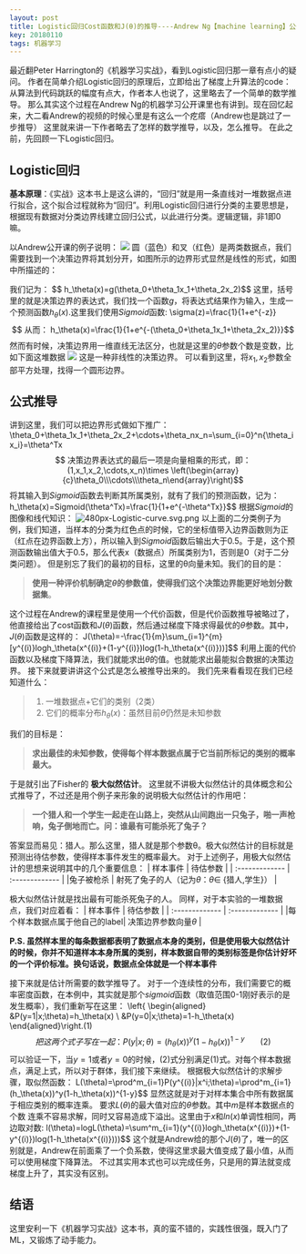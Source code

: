 ```yaml
---
layout: post
title: Logistic回归Cost函数和J(θ)的推导----Andrew Ng【machine learning】公开课
key: 20180110
tags: 机器学习
---
```

最近翻Peter Harrington的《机器学习实战》，看到Logistic回归那一章有点小的疑问。
作者在简单介绍Logistic回归的原理后，立即给出了梯度上升算法的code：从算法到代码跳跃的幅度有点大，作者本人也说了，这里略去了一个简单的数学推导。
那么其实这个过程在Andrew Ng的机器学习公开课里也有讲到。现在回忆起来，大二看Andrew的视频的时候心里是有这么一个疙瘩（Andrew也是跳过了一步推导）
这里就来讲一下作者略去了怎样的数学推导，以及，怎么推导。
在此之前，先回顾一下Logistic回归。
## Logistic回归
**基本原理**：《实战》这本书上是这么讲的，“回归”就是用一条直线对一堆数据点进行拟合，这个拟合过程就称为“回归”。利用Logistic回归进行分类的主要思想是，根据现有数据对分类边界线建立回归公式，以此进行分类。逻辑逻辑，非1即0嘛。

以Andrew公开课的例子说明：
![](https://images2015.cnblogs.com/blog/957212/201702/957212-20170214155121472-498227653.png)
圆（蓝色）和叉（红色）是两类数据点，我们需要找到一个决策边界将其划分开，如图所示的边界形式显然是线性的形式，如图中所描述的：

我们记为：
\$\$ h_\theta(x)=g(\theta_0+\theta_1x_1+\theta_2x_2)$$
这里，括号里的就是决策边界的表达式，我们找一个函数$g$，将表达式结果作为输入，生成一个预测函数$h_\theta(x)$.这里我们使用$Sigmoid$函数:
\sigma(z)=\frac{1}{1+e^{-z}}$$
从而：
h_\theta(x)=\frac{1}{1+e^{-(\theta_0+\theta_1x_1+\theta_2x_2)}}$$
然而有时候，决策边界用一维直线无法区分，也就是这里的$\theta$参数个数是变数，比如下面这堆数据
![](https://images2015.cnblogs.com/blog/957212/201702/957212-20170213233035144-1339635331.png)
这是一种非线性的决策边界。
可以看到这里，将$x_1,x_2$参数全部平方处理，找得一个圆形边界。
## 公式推导
讲到这里，我们可以把边界形式做如下推广：
\theta_0+\theta_1x_1+\theta_2x_2+\cdots+\theta_nx_n=\sum_{i=0}^n{\theta_ix_i}=\theta^Tx$$
决策边界表达式的最后一项是向量相乘的形式，即：
(1,x_1,x_2,\cdots,x_n)\times \left(\begin{array}{c}\theta_0\\\cdots\\\theta_n\end{array}\right)$$
将其输入到$Sigmoid$函数去判断其所属类别，就有了我们的预测函数，记为：
h_\theta(x)=Sigmoid(\theta^Tx)=\frac{1}{1+e^{-\theta^Tx}}$$
根据$Sigmoid$的图像和线代知识：
![480px-Logistic-curve.svg.png](https://i.loli.net/2018/01/10/5a5633ad10acd.png)
以上面的二分类例子为例，我们知道，当样本的分类为红色点的时候，它的坐标值带入边界函数则为正（红点在边界函数上方），所以输入到$Sigmoid$函数后输出大于0.5。于是，这个预测函数输出值大于0.5，那么代表x（数据点）所属类别为1，否则是0（对于二分类问题）。
但是别忘了我们的最初的目标，这里的θ向量未知。我们的目的是：
>**使用一种评价机制确定$\theta$的参数值，使得我们这个决策边界能更好地划分数据集**。

这个过程在Andrew的课程里是使用一个代价函数，但是代价函数推导被略过了，他直接给出了cost函数和$J(\theta)$函数，然后通过梯度下降求得最优的$\theta$参数。其中，$J(\theta)$函数是这样的：
J(\theta)=-\frac{1}{m}\sum_{i=1}^{m}[y^{(i)}logh_\theta(x^{(i)}+(1-y^{(i)})log(1-h_\theta(x^{(i)}))]$$
利用上面的代价函数以及梯度下降算法，我们就能求出$\theta$的值。也就能求出最能拟合数据的决策边界。
接下来就要讲讲这个公式是怎么被推导出来的。
我们先来看看现在我们已经知道什么：
> 1. 一堆数据点+它们的类别（2类）
> 2. 它们的概率分布$h_\theta(x)$：虽然目前$\theta$仍然是未知参数

我们的目标是：
> **求出最佳的未知参数，使得每个样本数据点属于它当前所标记的类别的概率最大。**

于是就引出了Fisher的 **极大似然估计**。
这里就不讲极大似然估计的具体概念和公式推导了，不过还是用个例子来形象的说明极大似然估计的作用吧：
>**一个猎人和一个学生一起走在山路上，突然从山间跑出一只兔子，啪一声枪响，兔子倒地而亡。问：谁最有可能杀死了兔子？**

答案显而易见：猎人。那么这里，猎人就是那个参数θ。极大似然估计的目标就是预测出待估参数，使得样本事件发生的概率最大。
对于上述例子，用极大似然估计的思想来说明其中的几个重要信息：
| 样本事件 | 待估参数    |
| :------------- | :------------- |
|兔子被枪杀      | 射死了兔子的人（记为$\theta$：$\theta\in$ {猎人,学生}）     |

极大似然估计就是找出最有可能杀死兔子的人。
同样，对于本实验的一堆数据点，我们对应着看：
| 样本事件 | 待估参数    |
| :------------- | :------------- |
|每个样本数据点属于他自己的label| 决策边界参数向量$\theta$   |

**P.S. 虽然样本里的每条数据都表明了数据点本身的类别，但是使用极大似然估计的时候，你并不知道样本本身所属的类别，样本数据自带的类别标签是你估计好坏的一个评价标准。换句话说，数据点全体就是一个样本事件**

接下来就是估计所需要的数学推导了。
对于一个连续性的分布，我们需要它的概率密度函数，在本例中，其实就是那个$sigmoid$函数（取值范围0-1刚好表示的是发生概率），我们重新写在这里：
\left\{
\begin{aligned}
&P(y=1|x;\theta)=h_\theta(x) \\
&P(y=0|x;\theta)=1-h_\theta(x)
\end{aligned}\right.(1)
$$
把这两个式子写在一起：
P(y|x;\theta)=(h_\theta(x))^y(1-h_\theta(x))^{1-y}\ \ \ \ \ \ \ (2)$$
可以验证一下，当$y=1$或者$y=0$的时候，(2)式分别满足(1)式。对每个样本数据点，满足上式，所以对于群体，我们接下来继续。
根据极大似然估计的求解步骤，取似然函数：
L(\theta)=\prod^m_{i=1}P(y^{(i)}|x^i;\theta)=\prod^m_{i=1}(h_\theta(x))^y(1-h_\theta(x))^{1-y}$$
显然这就是对于对样本集合中所有数据属于相应类别的概率连乘。
要求$L(\theta)$的最大值对应的$\theta$参数。其中$m$是样本数据点的个数
连乘不容易求解，同时又容易造成下溢出。这里由于$x$和$ln(x)$单调性相同，两边取对数:
l(\theta)=logL(\theta)=\sum^m_{i=1}(y^{(i)}logh_\theta(x^{(i)})+(1-y^{(i)})log(1-h_\theta(x^{(i)})))$$
这个就是Andrew给的那个$J(\theta)$了，唯一的区别就是，Andrew在前面乘了一个负系数，使得这里求最大值变成了最小值，从而可以使用梯度下降算法。
不过其实用本式也可以完成任务，只是用的算法就变成梯度上升了，其实没有区别。
## 结语
这里安利一下《机器学习实战》这本书，真的蛮不错的，实践性很强，既入门了ML，又锻炼了动手能力。
